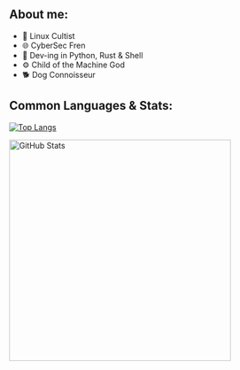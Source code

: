 ## About me:

- 🐧 Linux Cultist 
- 🌐 CyberSec Fren 
- 🧰 Dev-ing in Python, Rust & Shell 
- ⚙️ Child of the Machine God 
- 🐕 Dog Connoisseur

## Common Languages & Stats:

[![Top Langs](https://github-readme-stats.vercel.app/api/top-langs/?username=vaarg&theme=jolly&hide_border=true)](https://github.com/anuraghazra/github-readme-stats)



<img align="left" alt="GitHub Stats" width="400px" src="https://github-readme-stats.vercel.app/api?username=vaarg&theme=jolly&show_icons=true&hide_border=true" />

